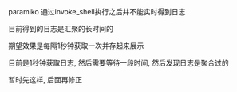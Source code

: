 paramiko 通过invoke_shell执行之后并不能实时得到日志

目前得到的日志是汇聚的长时间的

期望效果是每隔1秒钟获取一次并存起来展示

目前是1秒钟获取日志, 然后需要等待一段时间, 然后发现日志是聚合过的

暂时先这样, 后面再修正
